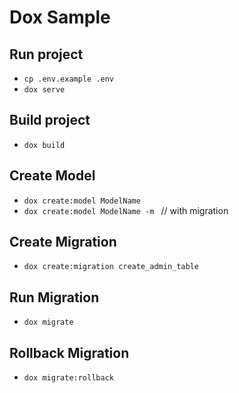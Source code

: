 # Dox Sample

## Run project
- `cp .env.example .env`
- `dox serve`

## Build project
- `dox build`

## Create Model
- `dox create:model ModelName`
- `dox create:model ModelName -m ` // with migration

## Create Migration
- `dox create:migration create_admin_table`

## Run Migration
- `dox migrate`

## Rollback Migration
- `dox migrate:rollback`
